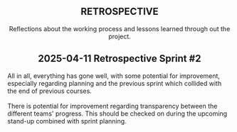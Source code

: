 <section align="center">
<h1>RETROSPECTIVE</h1>

Reflections about the working process and lessons learned through out the project.

<h2>2025-04-11 Retrospective Sprint #2</h2>
<p align="left">
All in all, everything has gone well, with some potential for improvement, especially regarding planning and the previous sprint which collided with the end of previous courses.
<br/><br/>
There is potential for improvement regarding transparency between the different teams' progress. This should be checked on during the upcoming stand-up combined with sprint planning.
</p>

</section>
